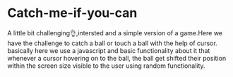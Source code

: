 # Catch-me-if-you-can
A little bit challenging👌,intersted and a simple version of a game.Here we have the challenge to catch a ball or touch a ball with the help of cursor.
basically here we use a javascript and basic functionality about it that whenever a cursor hovering on to the ball, the ball get shifted their position within the screen size visible to the user using random functionality.
